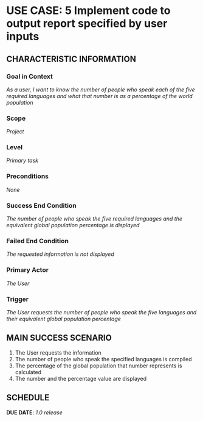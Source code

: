 # USE CASE: 5 Implement code to output report specified by user inputs

## CHARACTERISTIC INFORMATION

### Goal in Context

*As a user, I want to know the number of people who speak each of the five required languages and what that number is as a percentage of the world population*

### Scope

*Project*

### Level

*Primary task*

### Preconditions

*None*

### Success End Condition

*The number of people who speak the five required languages and the equivalent global population percentage is displayed*

### Failed End Condition

*The requested information is not displayed*

### Primary Actor

*The User*

### Trigger

*The User requests the number of people who speak the five languages and their equivalent global population percentage*

## MAIN SUCCESS SCENARIO

1. The User requests the information
2. The number of people who speak the specified languages is compiled
3. The percentage of the global population that number represents is calculated
4. The number and the percentage value are displayed



## SCHEDULE

**DUE DATE**: *1.0 release*